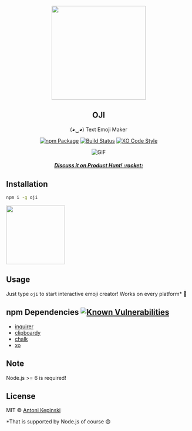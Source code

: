 <p align="center">
  <img src="https://i.imgur.com/2fhhLzH.gif" href="" height="256">
  <h2 align="center">OJI</h2>
  <p align="center">(◕‿◕) Text Emoji Maker<p>
  
<p align="center"><a href="https://www.npmjs.com/package/oji"><img src="https://badge.fury.io/js/oji.svg" alt="npm Package"></a>  <a href="https://travis-ci.org/xxczaki/oji"><img src="https://travis-ci.org/xxczaki/oji.svg?branch=master" alt="Build Status"></a> <a href="https://github.com/sindresorhus/xo"><img src="https://img.shields.io/badge/code_style-XO-5ed9c7.svg" alt="XO Code Style"></a>
  </p>
  
<p align="center"><img src="https://i.imgur.com/LQSy668.gif" alt="GIF"></p>
<h5 align="center"><a href="https://www.producthunt.com/posts/oji">Discuss it on Product Hunt! :rocket:</a></h5>

## Installation

``` bash
npm i -g oji
```
<a href="https://www.patreon.com/akepinski">
	<img src="https://c5.patreon.com/external/logo/become_a_patron_button@2x.png" width="160">
</a>

## Usage

Just type `oji` to start interactive emoji creator! Works on every platform* :unicorn:

## npm Dependencies [![Known Vulnerabilities](https://snyk.io/test/github/xxczaki/oji/badge.svg)](https://snyk.io/test/github/xxczaki/oji)

- [inquirer](https://www.npmjs.com/package/inquirer)
- [clipboardy](https://www.npmjs.com/package/clipboardy)
- [chalk](https://www.npmjs.com/package/chalk)
- [xo](https://www.npmjs.com/package/xo)

## Note

Node.js >= 6 is required!

## License

MIT © [Antoni Kepinski](https://akepinski.me)

*That is supported by Node.js of course :smile:

